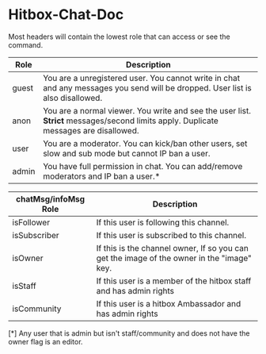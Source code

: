 # Hitbox-Chat-Doc

Most headers will contain the lowest role that can access or see the command.

| Role | Description |
| ---- | ---- |
| guest | You are a unregistered user. You cannot write in chat and any messages you send will be dropped. User list is also disallowed. |
| anon | You are a normal viewer. You write and see the user list. **Strict** messages/second limits apply. Duplicate messages are disallowed. |
| user | You are a moderator. You can kick/ban other users, set slow and sub mode but cannot IP ban a user. |
| admin | You have full permission in chat. You can add/remove moderators and IP ban a user.* |

| chatMsg/infoMsg Role | Description |
| ---- | ---- |
| isFollower | If this user is following this channel. |
| isSubscriber | If this user is subscribed to this channel. |
| isOwner | If this is the channel owner, If so you can get the image of the owner in the "image" key. |
| isStaff | If this user is a member of the hitbox staff and has admin rights |
| isCommunity | If this user is a hitbox Ambassador and has admin rights |

[*] Any user that is admin but isn't staff/community and does not have the owner flag is an editor.
